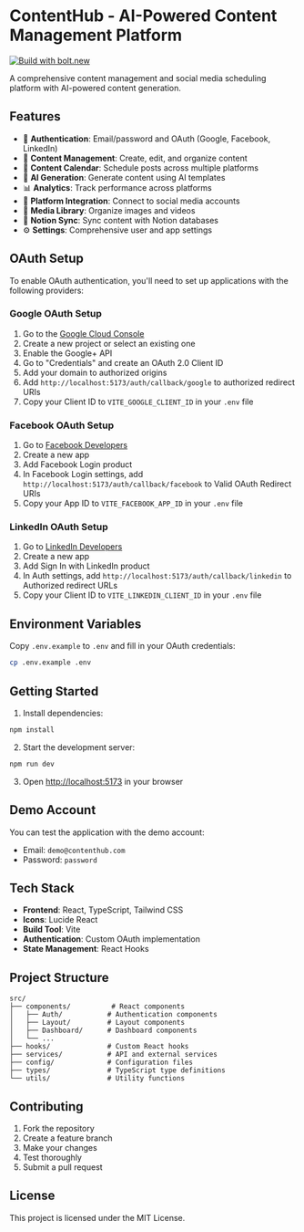 # ContentHub - AI-Powered Content Management Platform

[![Build with bolt.new](https://bolt.new/badge)](https://bolt.new)

A comprehensive content management and social media scheduling platform with AI-powered content generation.

## Features

- 🔐 **Authentication**: Email/password and OAuth (Google, Facebook, LinkedIn)
- 📝 **Content Management**: Create, edit, and organize content
- 📅 **Content Calendar**: Schedule posts across multiple platforms
- 🤖 **AI Generation**: Generate content using AI templates
- 📊 **Analytics**: Track performance across platforms
- 🔗 **Platform Integration**: Connect to social media accounts
- 📁 **Media Library**: Organize images and videos
- 🔄 **Notion Sync**: Sync content with Notion databases
- ⚙️ **Settings**: Comprehensive user and app settings

## OAuth Setup

To enable OAuth authentication, you'll need to set up applications with the following providers:

### Google OAuth Setup

1. Go to the [Google Cloud Console](https://console.cloud.google.com/)
2. Create a new project or select an existing one
3. Enable the Google+ API
4. Go to "Credentials" and create an OAuth 2.0 Client ID
5. Add your domain to authorized origins
6. Add `http://localhost:5173/auth/callback/google` to authorized redirect URIs
7. Copy your Client ID to `VITE_GOOGLE_CLIENT_ID` in your `.env` file

### Facebook OAuth Setup

1. Go to [Facebook Developers](https://developers.facebook.com/)
2. Create a new app
3. Add Facebook Login product
4. In Facebook Login settings, add `http://localhost:5173/auth/callback/facebook` to Valid OAuth Redirect URIs
5. Copy your App ID to `VITE_FACEBOOK_APP_ID` in your `.env` file

### LinkedIn OAuth Setup

1. Go to [LinkedIn Developers](https://www.linkedin.com/developers/)
2. Create a new app
3. Add Sign In with LinkedIn product
4. In Auth settings, add `http://localhost:5173/auth/callback/linkedin` to Authorized redirect URLs
5. Copy your Client ID to `VITE_LINKEDIN_CLIENT_ID` in your `.env` file

## Environment Variables

Copy `.env.example` to `.env` and fill in your OAuth credentials:

```bash
cp .env.example .env
```

## Getting Started

1. Install dependencies:
```bash
npm install
```

2. Start the development server:
```bash
npm run dev
```

3. Open [http://localhost:5173](http://localhost:5173) in your browser

## Demo Account

You can test the application with the demo account:
- Email: `demo@contenthub.com`
- Password: `password`

## Tech Stack

- **Frontend**: React, TypeScript, Tailwind CSS
- **Icons**: Lucide React
- **Build Tool**: Vite
- **Authentication**: Custom OAuth implementation
- **State Management**: React Hooks

## Project Structure

```
src/
├── components/          # React components
│   ├── Auth/           # Authentication components
│   ├── Layout/         # Layout components
│   ├── Dashboard/      # Dashboard components
│   └── ...
├── hooks/              # Custom React hooks
├── services/           # API and external services
├── config/             # Configuration files
├── types/              # TypeScript type definitions
└── utils/              # Utility functions
```

## Contributing

1. Fork the repository
2. Create a feature branch
3. Make your changes
4. Test thoroughly
5. Submit a pull request

## License

This project is licensed under the MIT License.